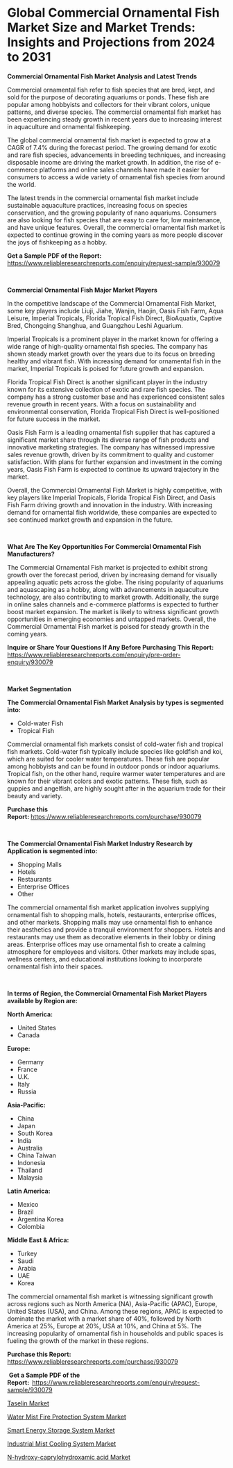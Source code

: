 <p><h1>Global Commercial Ornamental Fish Market Size and Market Trends: Insights and Projections from 2024 to 2031</h1></p><p><strong>Commercial Ornamental Fish Market Analysis and Latest Trends</strong></p>
<p><p>Commercial ornamental fish refer to fish species that are bred, kept, and sold for the purpose of decorating aquariums or ponds. These fish are popular among hobbyists and collectors for their vibrant colors, unique patterns, and diverse species. The commercial ornamental fish market has been experiencing steady growth in recent years due to increasing interest in aquaculture and ornamental fishkeeping.</p><p>The global commercial ornamental fish market is expected to grow at a CAGR of 7.4% during the forecast period. The growing demand for exotic and rare fish species, advancements in breeding techniques, and increasing disposable income are driving the market growth. In addition, the rise of e-commerce platforms and online sales channels have made it easier for consumers to access a wide variety of ornamental fish species from around the world.</p><p>The latest trends in the commercial ornamental fish market include sustainable aquaculture practices, increasing focus on species conservation, and the growing popularity of nano aquariums. Consumers are also looking for fish species that are easy to care for, low maintenance, and have unique features. Overall, the commercial ornamental fish market is expected to continue growing in the coming years as more people discover the joys of fishkeeping as a hobby.</p></p>
<p><strong>Get a Sample PDF of the Report:&nbsp;</strong> <a href="https://www.reliableresearchreports.com/enquiry/request-sample/930079">https://www.reliableresearchreports.com/enquiry/request-sample/930079</a></p>
<p>&nbsp;</p>
<p><strong>Commercial Ornamental Fish Major Market Players</strong></p>
<p><p>In the competitive landscape of the Commercial Ornamental Fish Market, some key players include Liuji, Jiahe, Wanjin, Haojin, Oasis Fish Farm, Aqua Leisure, Imperial Tropicals, Florida Tropical Fish Direct, BioAquatix, Captive Bred, Chongqing Shanghua, and Guangzhou Leshi Aguarium.</p><p>Imperial Tropicals is a prominent player in the market known for offering a wide range of high-quality ornamental fish species. The company has shown steady market growth over the years due to its focus on breeding healthy and vibrant fish. With increasing demand for ornamental fish in the market, Imperial Tropicals is poised for future growth and expansion.</p><p>Florida Tropical Fish Direct is another significant player in the industry known for its extensive collection of exotic and rare fish species. The company has a strong customer base and has experienced consistent sales revenue growth in recent years. With a focus on sustainability and environmental conservation, Florida Tropical Fish Direct is well-positioned for future success in the market.</p><p>Oasis Fish Farm is a leading ornamental fish supplier that has captured a significant market share through its diverse range of fish products and innovative marketing strategies. The company has witnessed impressive sales revenue growth, driven by its commitment to quality and customer satisfaction. With plans for further expansion and investment in the coming years, Oasis Fish Farm is expected to continue its upward trajectory in the market.</p><p>Overall, the Commercial Ornamental Fish Market is highly competitive, with key players like Imperial Tropicals, Florida Tropical Fish Direct, and Oasis Fish Farm driving growth and innovation in the industry. With increasing demand for ornamental fish worldwide, these companies are expected to see continued market growth and expansion in the future.</p></p>
<p>&nbsp;</p>
<p><strong>What Are The Key Opportunities For Commercial Ornamental Fish Manufacturers?</strong></p>
<p><p>The Commercial Ornamental Fish market is projected to exhibit strong growth over the forecast period, driven by increasing demand for visually appealing aquatic pets across the globe. The rising popularity of aquariums and aquascaping as a hobby, along with advancements in aquaculture technology, are also contributing to market growth. Additionally, the surge in online sales channels and e-commerce platforms is expected to further boost market expansion. The market is likely to witness significant growth opportunities in emerging economies and untapped markets. Overall, the Commercial Ornamental Fish market is poised for steady growth in the coming years.</p></p>
<p><strong>Inquire or Share Your Questions If Any Before Purchasing This Report:</strong> <a href="https://www.reliableresearchreports.com/enquiry/pre-order-enquiry/930079">https://www.reliableresearchreports.com/enquiry/pre-order-enquiry/930079</a></p>
<p>&nbsp;</p>
<p><strong>Market Segmentation</strong></p>
<p><strong>The Commercial Ornamental Fish Market Analysis by types is segmented into:</strong></p>
<p><ul><li>Cold-water Fish</li><li>Tropical Fish</li></ul></p>
<p><p>Commercial ornamental fish markets consist of cold-water fish and tropical fish markets. Cold-water fish typically include species like goldfish and koi, which are suited for cooler water temperatures. These fish are popular among hobbyists and can be found in outdoor ponds or indoor aquariums. Tropical fish, on the other hand, require warmer water temperatures and are known for their vibrant colors and exotic patterns. These fish, such as guppies and angelfish, are highly sought after in the aquarium trade for their beauty and variety.</p></p>
<p><strong>Purchase this Report:&nbsp;</strong><a href="https://www.reliableresearchreports.com/purchase/930079">https://www.reliableresearchreports.com/purchase/930079</a></p>
<p>&nbsp;</p>
<p><strong>The Commercial Ornamental Fish Market Industry Research by Application is segmented into:</strong></p>
<p><ul><li>Shopping Malls</li><li>Hotels</li><li>Restaurants</li><li>Enterprise Offices</li><li>Other</li></ul></p>
<p><p>The commercial ornamental fish market application involves supplying ornamental fish to shopping malls, hotels, restaurants, enterprise offices, and other markets. Shopping malls may use ornamental fish to enhance their aesthetics and provide a tranquil environment for shoppers. Hotels and restaurants may use them as decorative elements in their lobby or dining areas. Enterprise offices may use ornamental fish to create a calming atmosphere for employees and visitors. Other markets may include spas, wellness centers, and educational institutions looking to incorporate ornamental fish into their spaces.</p></p>
<p>&nbsp;</p>
<p><strong>In terms of Region, the Commercial Ornamental Fish Market Players available by Region are:</strong></p>
<p>
    <p> <strong> North America: </strong>
        <ul>
            <li>United States</li>
            <li>Canada</li>
        </ul>
        </p> 
    <p> <strong> Europe: </strong>
        <ul>
            <li>Germany</li>
            <li>France</li>
            <li>U.K.</li>
            <li>Italy</li>
            <li>Russia</li>
        </ul>
        </p> 
    <p> <strong> Asia-Pacific: </strong>
        <ul>
            <li>China</li>
            <li>Japan</li>
            <li>South Korea</li>
            <li>India</li>
            <li>Australia</li>
            <li>China Taiwan</li>
            <li>Indonesia</li>
            <li>Thailand</li>
            <li>Malaysia</li>
        </ul>
        </p> 
    <p> <strong> Latin America: </strong>
        <ul>
            <li>Mexico</li>
            <li>Brazil</li>
            <li>Argentina Korea</li>
            <li>Colombia</li>
        </ul>
        </p> 
    <p> <strong> Middle East & Africa: </strong>
        <ul>
            <li>Turkey</li>
            <li>Saudi</li>
            <li>Arabia</li>
            <li>UAE</li>
            <li>Korea</li>
        </ul>
    </p>
    </p>
<p><p>The commercial ornamental fish market is witnessing significant growth across regions such as North America (NA), Asia-Pacific (APAC), Europe, United States (USA), and China. Among these regions, APAC is expected to dominate the market with a market share of 40%, followed by North America at 25%, Europe at 20%, USA at 10%, and China at 5%. The increasing popularity of ornamental fish in households and public spaces is fueling the growth of the market in these regions.</p></p>
<p><strong>Purchase this Report: </strong><a href="https://www.reliableresearchreports.com/purchase/930079">https://www.reliableresearchreports.com/purchase/930079</a></p>
<p>&nbsp;<strong>Get a Sample PDF of the Report:&nbsp;&nbsp;</strong><a href="https://www.reliableresearchreports.com/enquiry/request-sample/930079">https://www.reliableresearchreports.com/enquiry/request-sample/930079</a></p>
<p><strong></strong></p>
<p><p><a href="https://github.com/pgtimber/Market-Research-Report-List-1/blob/main/taselin-market.md">Taselin Market</a></p><p><a href="https://medium.com/p/0b7939fc64f4/edit">Water Mist Fire Protection System Market</a></p><p><a href="https://medium.com/p/3ba58d9986b9/edit">Smart Energy Storage System Market</a></p><p><a href="https://medium.com/p/95983e390e3f/edit">Industrial Mist Cooling System Market</a></p><p><a href="https://github.com/arionmp/Market-Research-Report-List-1/blob/main/n-hydroxy-caprylohydroxamic-acid-market.md">N-hydroxy-caprylohydroxamic acid Market</a></p></p>